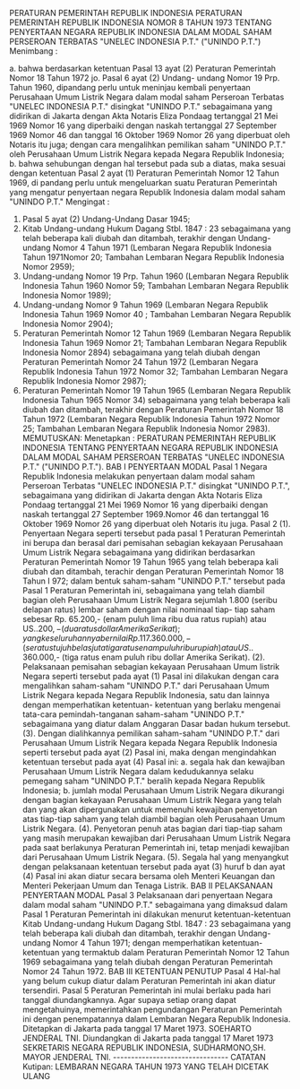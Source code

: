  PERATURAN PEMERINTAH REPUBLIK INDONESIA PERATURAN PEMERINTAH REPUBLIK INDONESIA NOMOR 8 TAHUN 1973 TENTANG PENYERTAAN NEGARA REPUBLIK INDONESIA DALAM MODAL SAHAM PERSEROAN TERBATAS "UNELEC INDONESIA P.T." ("UNINDO P.T.")
Menimbang :

a. bahwa berdasarkan ketentuan Pasal 13 ayat (2) Peraturan Pemerintah Nomor 18 Tahun 1972 jo. Pasal 6 ayat (2) Undang- undang Nomor 19 Prp. Tahun 1960, dipandang perlu untuk meninjau kembali penyertaan Perusahaan Umum Listrik Negara dalam modal saham Perseroan Terbatas "UNELEC INDONESIA P.T." disingkat "UNINDO P.T." sebagaimana yang didirikan di Jakarta dengan Akta Notaris Eliza Pondaag tertanggal 21 Mei 1969 Nomor 16 yang diperbaiki dengan naskah tertanggal 27 September 1969 Nomor 46 dan tanggal 16 Oktober 1969 Nomor 26 yang diperbuat oleh Notaris itu juga; dengan cara mengalihkan pemilikan saham "UNINDO P.T." oleh Perusahaan Umum Listrik Negara kepada Negara Republik Indonesia;
b. bahwa sehubungan dengan hal tersebut pada sub a diatas, maka sesuai dengan ketentuan Pasal 2 ayat (1) Peraturan Pemerintah Nomor 12 Tahun 1969, di pandang perlu untuk mengeluarkan suatu Peraturan Pemerintah yang mengatur penyertaan negara Republik Indonesia dalam modal saham "UNINDO P.T."
Mengingat :

1. Pasal 5 ayat (2) Undang-Undang Dasar 1945;
2. Kitab Undang-undang Hukum Dagang Stbl. 1847 : 23 sebagaimana yang telah beberapa kali diubah dan ditambah, terakhir dengan Undang-undang Nomor 4 Tahun 1971 (Lembaran Negara Republik Indonesia Tahun 1971Nomor 20; Tambahan Lembaran Negara Republik Indonesia Nomor 2959);
3. Undang-undang Nomor 19 Prp. Tahun 1960 (Lembaran Negara Republik Indonesia Tahun 1960 Nomor 59; Tambahan Lembaran Negara Republik Indonesia Nomor 1989);
4. Undang-undang Nomor 9 Tahun 1969 (Lembaran Negara Republik Indonesia Tahun 1969 Nomor 40 ; Tambahan Lembaran Negara Republik Indonesia Nomor 2904);
5. Peraturan Pemerintah Nomor 12 Tahun 1969 (Lembaran Negara Republik Indonesia Tahun 1969 Nomor 21; Tambahan Lembaran Negara Republik Indonesia Nomor 2894) sebagaimana yang telah diubah dengan Peraturan Pemerintah Nomor 24 Tahun 1972 (Lembaran Negara Republik Indonesia Tahun 1972 Nomor 32; Tambahan Lembaran Negara Republik Indonesia Nomor 2987);
6. Peraturan Pemerintah Nomor 19 Tahun 1965 (Lembaran Negara Republik Indonesia Tahun 1965 Nomor 34) sebagaimana yang telah beberapa kali diubah dan ditambah, terakhir dengan Peraturan Pemerintah Nomor 18 Tahun 1972 (Lembaran Negara Republik Indonesia Tahun 1972 Nomor 25; Tambahan Lembaran Negara Republik Indonesia Nomor 2983).
MEMUTUSKAN:
 Menetapkan : PERATURAN PEMERINTAH REPUBLIK INDONESIA TENTANG PENYERTAAN NEGARA REPUBLIK INDONESIA DALAM MODAL SAHAM PERSEROAN TERBATAS "UNELEC INDONESIA P.T." ("UNINDO P.T.").
BAB I PENYERTAAN MODAL
Pasal 1
Negara Republik Indonesia melakukan penyertaan dalam modal saham Perseroan Terbatas "UNELEC INDONESIA P.T." disingkat "UNINDO P.T.", sebagaimana yang didirikan di Jakarta dengan Akta Notaris Eliza Pondaag tertanggal 21 Mei 1969 Nomor 16 yang diperbaiki dengan naskah tertanggal 27 September 1969.Nomor 46 dan tertanggal 16 Oktober 1969 Nomor 26 yang diperbuat oleh Notaris itu juga.
Pasal 2
(1). Penyertaan Negara seperti tersebut pada pasal 1 Peraturan Pemerintah ini berupa dan berasal dari pemisahan sebagian kekayaan Perusahaan Umum Listrik Negara sebagaimana yang didirikan berdasarkan Peraturan Pemerintah Nomor 19 Tahun 1965 yang telah beberapa kali diubah dan ditambah, terachir dengan Peraturan Pemerintah Nomor 18 Tahun I 972; dalam bentuk saham-saham "UNINDO P.T." tersebut pada Pasal 1 Peraturan Pemerintah ini, sebagaimana yang telah diambil bagian oleh Perusahaan Umum Listrik Negara sejumlah 1.800 (seribu delapan ratus) lembar saham dengan nilai nominaal tiap- tiap saham sebesar Rp. 65.200,- (enam puluh lima ribu dua ratus rupiah) atau US.$.200,- (dua ratus dollar Amerika Serikat); yang keseluruhannya bernilai Rp. 117.360.000,- (seratus tujuh belas juta tiga ratus enam puluh ribu rupiah) atau US.$. 360.000,- (tiga ratus enam puluh ribu dollar Amerika Serikat).
(2). Pelaksanaan pemisahan sebagian kekayaan Perusahaan Umum listrik Negara seperti tersebut pada ayat (1) Pasal ini dilakukan dengan cara mengalihkan saham-saham "UNINDO P.T." dari Perusahaan Umum Listrik Negara kepada Negara Republik Indonesia, satu dan lainnya dengan memperhatikan ketentuan- ketentuan yang berlaku mengenai tata-cara pemindah-tanganan saham-saham "UNINDO P.T." sebagaimana yang diatur dalam Anggaran Dasar badan hukum tersebut.
(3). Dengan dialihkannya pemilikan saham-saham "UNINDO P.T." dari Perusahaan Umum Listrik Negara kepada Negara Republik Indonesia seperti tersebut pada ayat (2) Pasal ini, maka dengan mengindahkan ketentuan tersebut pada ayat (4) Pasal ini:
a. segala hak dan kewajiban Perusahaan Umum Listrik Negara dalam kedudukannya selaku pemegang saham "UNINDO P.T." beralih kepada Negara Republik Indonesia;
b. jumlah modal Perusahaan Umum Listrik Negara dikurangi dengan bagian kekayaan Perusahaan Umum Listrik Negara yang telah dan yang akan dipergunakan untuk memenuhi kewajiban penyetoran atas tiap-tiap saham yang telah diambil bagian oleh Perusahaan Umum Listrik Negara.
(4). Penyetoran penuh atas bagian dari tiap-tiap saham yang masih merupakan kewajiban dari Perusahaan Umum Listrik Negara pada saat berlakunya Peraturan Pemerintah ini, tetap menjadi kewajiban dari Perusahaan Umum Listrik Negara.
(5). Segala hal yang menyangkut dengan pelaksanaan ketentuan tersebut pada ayat (3) huruf b dan ayat (4) Pasal ini akan diatur secara bersama oleh Menteri Keuangan dan Menteri Pekerjaan Umum dan Tenaga Listrik.
BAB II PELAKSANAAN PENYERTAAN MODAL
Pasal 3
Pelaksanaan dari penyertaan Negara dalam modal saham "UNINDO P.T." sebagaimana yang dimaksud dalam Pasal 1 Peraturan Pemerintah ini dilakukan menurut ketentuan-ketentuan Kitab Undang-undang Hukum Dagang Stbl. 1847 : 23 sebagaimana yang telah beberapa kali diubah dan ditambah, terakhir dengan Undang-undang Nomor 4 Tahun 1971; dengan memperhatikan ketentuan-ketentuan yang termaktub dalam Peraturan Pemerintah Nomor 12 Tahun 1969 sebagaimana yang telah diubah dengan Peraturan Pemerintah Nomor 24 Tahun 1972.
BAB III KETENTUAN PENUTUP
Pasal 4
Hal-hal yang belum cukup diatur dalam Peraturan Pemerintah ini akan diatur tersendiri.
Pasal 5
Peraturan Pemerintah ini mulai berlaku pada hari tanggal diundangkannya. Agar supaya setiap orang dapat mengetahuinya, memerintahkan pengundangan Peraturan Pemerintah ini dengan penempatannya dalam Lembaran Negara Republik Indonesia. Ditetapkan di Jakarta pada tanggal 17 Maret 1973. SOEHARTO JENDERAL TNI. Diundangkan di Jakarta pada tanggal 17 Maret 1973 SEKRETARIS NEGARA REPUBLIK INDONESIA, SUDHARMONO,SH. MAYOR JENDERAL TNI. -------------------------------- CATATAN Kutipan: LEMBARAN NEGARA TAHUN 1973 YANG TELAH DICETAK ULANG